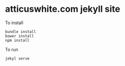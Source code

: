 # atticuswhite.com jekyll site

To install

```
bundle install
bower install
npm install
```

To run
```
jekyl serve
```
